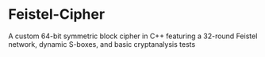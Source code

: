 # Feistel-Cipher
A custom 64-bit symmetric block cipher in C++ featuring a 32-round Feistel network, dynamic S-boxes, and basic cryptanalysis tests
